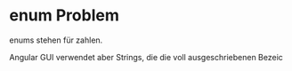 enum Problem
============

enums stehen für zahlen.

Angular GUI verwendet aber Strings, die die voll ausgeschriebenen Bezeic